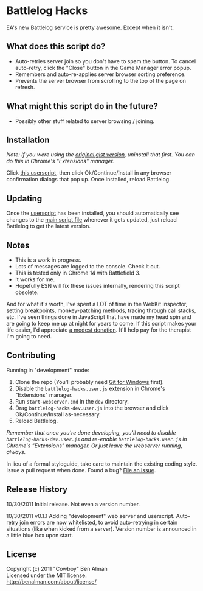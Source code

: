 # Battlelog Hacks

EA's new Battlelog service is pretty awesome. Except when it isn't.

## What does this script do?

* Auto-retries server join so you don't have to spam the button. To cancel auto-retry, click the "Close" button in the Game Manager error popup.
* Remembers and auto-re-applies server browser sorting preference.
* Prevents the server browser from scrolling to the top of the page on refresh.

## What might this script do in the future?

* Possibly other stuff related to server browsing / joining.

## Installation

[mainscript]: https://raw.github.com/cowboy/battlelog-hacks/master/dist/battlelog-hacks.js
[userscript]: https://raw.github.com/cowboy/battlelog-hacks/master/dist/battlelog-hacks.user.js

_Note: If you were using the [original gist version](https://gist.github.com/1323950), uninstall that first. You can do this in Chrome's "Extensions" manager._

Click [this userscript][userscript], then click Ok/Continue/Install in any browser confirmation dialogs that pop up. Once installed, reload Battlelog.

## Updating

Once the [userscript][userscript] has been installed, you should automatically see changes to the [main script file][mainscript] whenever it gets updated, just reload Battlelog to get the latest version.

## Notes

* This is a work in progress.
* Lots of messages are logged to the console. Check it out.
* This is tested only in Chrome 14 with Battlefield 3.
* It works for me.
* Hopefully ESN will fix these issues internally, rendering this script obsolete.

And for what it's worth, I've spent a LOT of time in the WebKit inspector, setting breakpoints, monkey-patching methods, tracing through call stacks, etc. I've seen things done in JavaScript that have made my head spin and are going to keep me up at night for years to come. If this script makes your life easier, I'd appreciate [a modest donation](http://benalman.com/donate). It'll help pay for the therapist I'm going to need.

## Contributing

Running in "development" mode:

1. Clone the repo (You'll probably need [Git for Windows](http://code.google.com/p/msysgit/) first).
1. Disable the `battlelog-hacks.user.js` extension in Chrome's "Extensions" manager.
2. Run `start-webserver.cmd` in the `dev` directory.
3. Drag `battlelog-hacks-dev.user.js` into the browser and click Ok/Continue/Install as-necessary.
4. Reload Battlelog.

_Remember that once you're done developing, you'll need to disable `battlelog-hacks-dev.user.js` and re-enable `battlelog-hacks.user.js` in Chrome's "Extensions" manager. Or just leave the webserver running, always._

In lieu of a formal styleguide, take care to maintain the existing coding style. Issue a pull request when done. Found a bug? [File an issue](https://github.com/cowboy/battlelog-hacks/issues).

## Release History
10/30/2011
Initial release. Not even a version number.

10/30/2011
v0.1.1
Adding "development" web server and userscript.
Auto-retry join errors are now whitelisted, to avoid auto-retrying in certain situations (like when kicked from a server).
Version number is announced in a little blue box upon start.

## License
Copyright (c) 2011 "Cowboy" Ben Alman  
Licensed under the MIT license.  
<http://benalman.com/about/license/>
